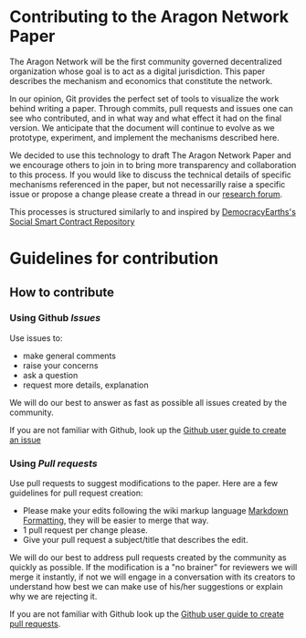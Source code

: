 # Contributing to the Aragon Network Paper

The Aragon Network will be the first community governed decentralized organization whose goal is to act as a digital jurisdiction. This paper describes the mechanism and economics that constitute the network. 

In our opinion, Git provides the perfect set of tools to visualize the work behind writing a paper. Through commits, pull requests and issues one can see who contributed, and in what way and what effect it had on the final version. We anticipate that the document will continue to evolve as we prototype, experiment, and implement the mechanisms described here.

We decided to use this technology to draft The Aragon Network Paper and we encourage others to join in to bring more transparency and collaboration to this process. If you would like to discuss the technical details of specific mechanisms referenced in the paper, but not necessarilly raise a specific issue or propose a change please create a thread in our [research forum](https://research.aragon.org). 

This processes is structured similarly to and inspired by [DemocracyEarths's Social Smart Contract Repository](https://github.com/DemocracyEarth/paper)

# Guidelines for contribution

## How to contribute

### Using Github _Issues_

Use issues to:
- make general comments
- raise your concerns
- ask a question
- request more details, explanation

We will do our best to answer as fast as possible all issues created by the community.

If you are not familiar with Github, look up the [Github user guide to create an issue](https://help.github.com/articles/creating-an-issue/)

### Using _Pull requests_

Use pull requests to suggest modifications to the paper. Here are a few guidelines for pull request creation:
- Please make your edits following the wiki markup language [Markdown Formatting](https://en.wikipedia.org/wiki/Markdown), they will be easier to merge that way.
- 1 pull request per change please.
- Give your pull request a subject/title that describes the edit.

We will do our best to address pull requests created by the community as quickly as possible. If the modification is a "no brainer" for reviewers we will merge it instantly, if not we will engage in a conversation with its creators to understand how best we can make use of his/her suggestions or explain why we are rejecting it.

If you are not familiar with Github look up the [Github user guide to create pull requests](https://help.github.com/articles/creating-a-pull-request/).
